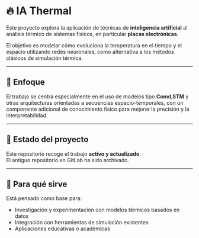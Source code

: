 # 🔥 IA Thermal

Este proyecto explora la aplicación de técnicas de **inteligencia artificial** al análisis térmico de sistemas físicos, en particular **placas electrónicas**.

El objetivo es modelar cómo evoluciona la temperatura en el tiempo y el espacio utilizando redes neuronales, como alternativa a los métodos clásicos de simulación térmica.

---

## 🧠 Enfoque

El trabajo se centra especialmente en el uso de modelos tipo **ConvLSTM** y otras arquitecturas orientadas a secuencias espacio-temporales, con un componente adicional de conocimiento físico para mejorar la precisión y la interpretabilidad.

---

## 📌 Estado del proyecto

Este repositorio recoge el trabajo **activo y actualizado**.  
El antiguo repositorio en GitLab ha sido archivado.

---

## 🧊 Para qué sirve

Está pensado como base para:
- Investigación y experimentación con modelos térmicos basados en datos
- Integración con herramientas de simulación existentes
- Aplicaciones educativas o académicas
